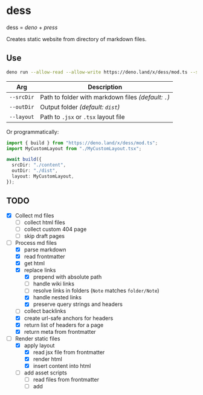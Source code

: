 # dess

dess = _deno_ + _press_

Creates static website from directory of markdown files.

## Use

```sh
deno run --allow-read --allow-write https://deno.land/x/dess/mod.ts --srcDir=./pages --layout=./Layout.tsx
```

| Arg        | Description                                         |
| ---------- | --------------------------------------------------- |
| `--srcDir` | Path to folder with markdown files _(default: `.`)_ |
| `--outDir` | Output folder _(default: `dist`)_                   |
| `--layout` | Path to `.jsx` or `.tsx` layout file                |

Or programmatically:

```ts
import { build } from "https://deno.land/x/dess/mod.ts";
import MyCustomLayout from "./MyCustomLayout.tsx";

await build({
  srcDir: "./content",
  outDir: "./dist",
  layout: MyCustomLayout,
});
```

## TODO

- [x] Collect md files
  - [ ] collect html files
  - [ ] collect custom 404 page
  - [ ] skip draft pages
- [ ] Process md files
  - [x] parse markdown
  - [x] read frontmatter
  - [x] get html
  - [x] replace links
    - [x] prepend with absolute path
    - [ ] handle wiki links
    - [ ] resolve links in folders (`Note` matches `folder/Note`)
    - [x] handle nested links
    - [x] preserve query strings and headers
  - [ ] collect backlinks
  - [x] create url-safe anchors for headers
  - [x] return list of headers for a page
  - [x] return meta from frontmatter
- [ ] Render static files
  - [x] apply layout
    - [x] read jsx file from frontmatter
    - [x] render html
    - [x] insert content into html
  - [ ] add asset scripts
    - [ ] read files from frontmatter
    - [ ] add <script> to page
    - [ ] copy asset to /dist
  - [x] render final html to file
- [x] Copy to dist/ folder
- [x] copy public files
- [x] HMR
- [ ] RSS
